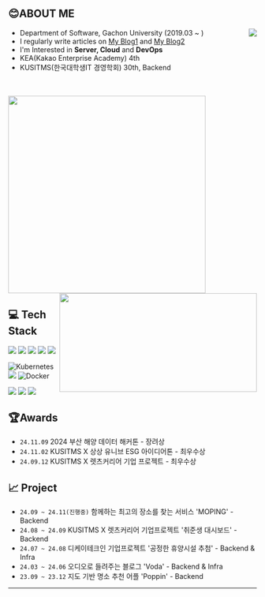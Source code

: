 ## 😊ABOUT ME

  <a href="https://solved.ac/profile/heesang99">
    <img align="right"src="http://mazassumnida.wtf/api/v2/generate_badge?boj=heesang99"&height="200">
  </a>
  

- Department of Software, Gachon University (2019.03 ~ )
- I regularly write articles on <a href="https://chobo-backend.tistory.com/">My Blog1</a> and <a href="https://velog.io/@munyo17/posts">My Blog2</a>
- I'm Interested in **Server, Cloud** and **DevOps**
- KEA(Kakao Enterprise Academy) 4th
- KUSITMS(한국대학생IT 경영학회) 30th, Backend
  <br/>
  <br/>
  <br/>

<div al>
  <a href="https://github.com/devxb/gitanimals"><img src="https://render.gitanimals.org/farms/codrin2"width="400"&height="200"/></a>
  <img align="right" src="https://github-readme-stats.vercel.app/api?username=codrin2&theme=merko&show_icons=true&count_private=true"width="400"height="200"/>
</div>


## 💻 Tech Stack
<p>
<img src="https://img.shields.io/badge/Java-FF9900?style=for-the-badge&logo=JAVA&logoColor=FFFFFF" >
<img src="https://img.shields.io/badge/Spring-6DB33F?style=for-the-badge&logo=Spring&logoColor=FFFFFF" >
<img src="https://img.shields.io/badge/MySQL-4479A1?style=for-the-badge&logo=MySQL&logoColor=FFFFFF" >
<img src="https://img.shields.io/badge/Redis-DC382D?style=for-the-badge&logo=Redis&logoColor=FFFFFF" >
<img src="https://img.shields.io/badge/mongodb-47A248?style=for-the-badge&logo=mongodb&logoColor=FFFFFF">
</p>

![Kubernetes](https://img.shields.io/badge/kubernetes-%23326ce5.svg?style=for-the-badge&logo=kubernetes&logoColor=white)
<img src="https://img.shields.io/badge/jenkins-D24939?style=for-the-badge&logo=jenkins&logoColor=white">
![Docker](https://img.shields.io/badge/docker-%230db7ed.svg?style=for-the-badge&logo=docker&logoColor=white)

<p>
<img src="https://img.shields.io/badge/Jira-0052CC?style=for-the-badge&logo=jira&logoColor=white">
<img src="https://img.shields.io/badge/Confluence-172B4D?style=for-the-badge&logo=confluence&logoColor=white">
<img src="https://img.shields.io/badge/IntelliJIDEA-000000?style=for-the-badge&logo=IntelliJIDEA&logoColor=FFFFFF" >
</p>

## 🏆Awards
- `24.11.09` 2024 부산 해양 데이터 해커톤 - 장려상
- `24.11.02` KUSITMS X 상상 유니브 ESG 아이디어톤 - 최우수상
- `24.09.12` KUSITMS X 렛츠커리어 기업 프로젝트 - 최우수상

## 📈 Project
- `24.09 ~ 24.11(진행중)` 함께하는 최고의 장소를 찾는 서비스 'MOPING' - Backend
- `24.08 ~ 24.09` KUSITMS X 렛츠커리어 기업프로젝트 '취준생 대시보드' - Backend
- `24.07 ~ 24.08` 디케이테크인 기업프로젝트 '공정한 휴양시설 추첨' - Backend & Infra
- `24.03 ~ 24.06` 오디오로 들려주는 블로그 'Voda' - Backend & Infra
- `23.09 ~ 23.12` 지도 기반 명소 추천 어플 'Poppin' - Backend

---



<!--
## 💻Tech Stack

### Language
<p>
<img src="https://img.shields.io/badge/Java-FF9900?style=for-the-badge&logo=JAVA&logoColor=FFFFFF" >
<img src="https://img.shields.io/badge/Python-3776AB?style=for-the-badge&logo=Python&logoColor=FFFFFF" >
<img src="https://img.shields.io/badge/C-A8B9CC?style=for-the-badge&logo=C&logoColor=FFFFFF">
</p>

### Framework
<p>
<img src="https://img.shields.io/badge/Spring-6DB33F?style=for-the-badge&logo=Spring&logoColor=FFFFFF" >
<img src="https://img.shields.io/badge/SpringBoot-6DB33F?style=for-the-badge&logo=SpringBoot&logoColor=FFFFFF" >
</p>

### Database
<p>
<img src="https://img.shields.io/badge/MySQL-4479A1?style=for-the-badge&logo=MySQL&logoColor=FFFFFF" >
<img src="https://img.shields.io/badge/Redis-DC382D?style=for-the-badge&logo=Redis&logoColor=FFFFFF" >
<img src="https://img.shields.io/badge/mongodb-47A248?style=for-the-badge&logo=mongodb&logoColor=FFFFFF">
</p>

### DevOps
![Kubernetes](https://img.shields.io/badge/kubernetes-%23326ce5.svg?style=for-the-badge&logo=kubernetes&logoColor=white)
<img src="https://img.shields.io/badge/jenkins-D24939?style=for-the-badge&logo=jenkins&logoColor=white">
![Docker](https://img.shields.io/badge/docker-%230db7ed.svg?style=for-the-badge&logo=docker&logoColor=white)


### Cloud
<p>
<img src="https://img.shields.io/badge/Amazon EKS-1765F6?style=for-the-badge&logo=amazoneks&logoColor=FFFFFF" >
<img src="https://img.shields.io/badge/Amazon EC2-FF9900?style=for-the-badge&logo=Amazon ec2&logoColor=FFFFFF" > 
<img src="https://img.shields.io/badge/Amazon RDS-527FFF?style=for-the-badge&logo=Amazon RDS&logoColor=FFFFFF" >
<img src="https://img.shields.io/badge/Amazon%20S3-569A31?style=for-the-badge&logo=Amazon%20S3&logoColor=white">  
</p>


### Tool
<p>
<img src="https://img.shields.io/badge/Jira-0052CC?style=for-the-badge&logo=jira&logoColor=white">
<img src="https://img.shields.io/badge/Confluence-172B4D?style=for-the-badge&logo=confluence&logoColor=white">
<img src="https://img.shields.io/badge/IntelliJIDEA-000000?style=for-the-badge&logo=IntelliJIDEA&logoColor=FFFFFF" >
<img src="https://img.shields.io/badge/Visual%20Studio%20Code-007ACC?style=for-the-badge&logo=Visual%20Studio%20Code&logoColor=FFFFFF" >
<img src="https://img.shields.io/badge/androidstudio-3DDC84?style=for-the-badge&logo=androidstudio&logoColor=FFFFFF" >
</p>


<div align="center">
  <img src="https://github-readme-stats.vercel.app/api?username=codrin2&theme=merko&show_icons=true&count_private=true"/>
  <img height=195px src="https://github-readme-stats.vercel.app/api/top-langs/?username=codrin2&layout=compact&theme=highcontrast"/>
</div>
-->
